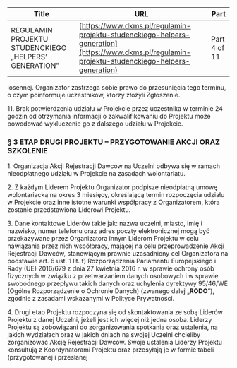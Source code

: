 | **Title**       | **URL**           | **Part**              |
|-----------------|-------------------|-----------------------|
| REGULAMIN PROJEKTU STUDENCKIEGO „HELPERS’ GENERATION”         | [https://www.dkms.pl/regulamin-projektu-studenckiego-helpers-generation](https://www.dkms.pl/regulamin-projektu-studenckiego-helpers-generation)    | Part 4 of 11          |

iosennej. Organizator zastrzega sobie prawo do przesunięcia tego terminu, o czym poinformuje uczestników, którzy złożyli Zgłoszenie.


11\. Brak potwierdzenia udziału w Projekcie przez uczestnika w terminie 24 godzin od otrzymania informacji o zakwalifikowaniu do Projektu może powodować wykluczenie go z dalszego udziału w Projekcie.


### § 3 ETAP DRUGI PROJEKTU – PRZYGOTOWANIE AKCJI ORAZ SZKOLENIE


1\. Organizacja Akcji Rejestracji Dawców na Uczelni odbywa się w ramach nieodpłatnego udziału w Projekcie na zasadach wolontariatu.


2\. Z każdym Liderem Projektu Organizator podpisze nieodpłatną umowę wolontariacką na okres 3 miesięcy, określającą termin rozpoczęcia udziału w Projekcie oraz inne istotne warunki współpracy z Organizatorem, która zostanie przedstawiona Liderowi Projektu.


3\. Dane kontaktowe Liderów takie jak: nazwa uczelni, miasto, imię i nazwisko, numer telefonu oraz adres poczty elektronicznej mogą być przekazywane przez Organizatora innym Liderom Projektu w celu nawiązania przez nich współpracy, mającej na celu przeprowadzenie Akcji Rejestracji Dawców, stanowiącym prawnie uzasadniony cel Organizatora na podstawie art. 6 ust. 1 lit. f) Rozporządzenia Parlamentu Europejskiego i Rady (UE) 2016/679 z dnia 27 kwietnia 2016 r. w sprawie ochrony osób fizycznych w związku z przetwarzaniem danych osobowych i w sprawie swobodnego przepływu takich danych oraz uchylenia dyrektywy 95/46/WE (Ogólne Rozporządzenie o Ochronie Danych) (zwanego dalej „**RODO**”), zgodnie z zasadami wskazanymi w Polityce Prywatności.


4\. Drugi etap Projektu rozpoczyna się od skontaktowania ze sobą Liderów Projektu z danej Uczelni, jeżeli jest ich więcej niż jedna osoba. Liderzy Projektu są zobowiązani do zorganizowania spotkania oraz ustalenia, na jakich wydziałach oraz w jakich dniach na swojej Uczelni chcieliby zorganizować Akcję Rejestracji Dawców. Swoje ustalenia Liderzy Projektu konsultują z Koordynatorami Projektu oraz przesyłają je w formie tabeli (przygotowanej i przesłanej